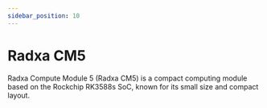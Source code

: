 ```yaml
---
sidebar_position: 10
---
```


# Radxa CM5

Radxa Compute Module 5 (Radxa CM5) is a compact computing module based on the Rockchip RK3588s SoC, known for its small size and compact layout.

<DocCardList />
